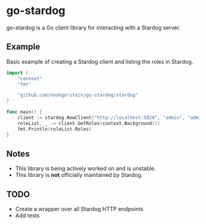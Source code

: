 
# go-stardog

go-stardog is a Go client library for interacting with a Stardog server.

## Example

Basic example of creating a Stardog client and listing the roles in Stardog.

```go
import (
	"context"
	"fmt"

	"github.com/noahgorstein/go-stardog/stardog"
)

func main() {
	client := stardog.NewClient("http://localhost:5820", "admin", "admin")
	roleList, _ := client.GetRoles(context.Background())
	fmt.Println(roleList.Roles)
}
```

## Notes

- This library is being actively worked on and is unstable. 
- This library is **not** officially maintained by Stardog.

## TODO

- Create a wrapper over all Stardog HTTP endpoints
- Add tests